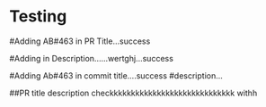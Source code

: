 # Testing

#Adding AB#463 in PR Title...success

#Adding in Description......wertghj...success


#Adding Ab#463 in commit title....success
#description...

##PR title description checkkkkkkkkkkkkkkkkkkkkkkkkkkkkk withh
